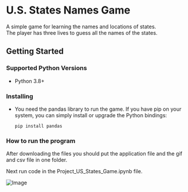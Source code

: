 # U.S. States Names Game

A simple game for learning the names and locations of states.  
The player has three lives to guess all the names of the states. 

## Getting Started

### Supported Python Versions

* Python 3.8+

### Installing

* You need the pandas library to run the game. If you have pip on your system, you can simply install or upgrade the Python bindings:
    ```
    pip install pandas
    ```


### How to run the program

After downloading the files
you should put the application file and the gif and csv file in one folder.

Next run code in the Project_US_States_Game.ipynb file.

![Image](https://encrypted-tbn0.gstatic.com/images?q=tbn:ANd9GcSTW9fJVQKHUmxrhr_YYIJIBHEHT3Rv2CieEHT7a2EQsA&s "icon")